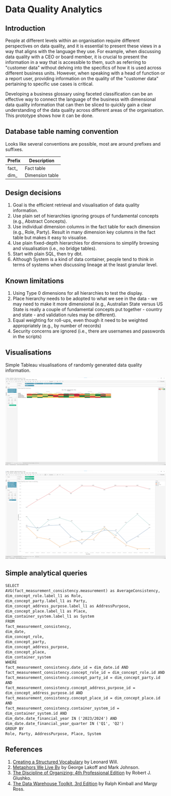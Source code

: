 # Data Quality Analytics

## Introduction

People at different levels within an organisation require different perspectives on data quality, and it is essential to present these views in a way that aligns with the language they use. For example, when discussing data quality with a CEO or board member, it is crucial to present the information in a way that is accessible to them, such as referring to "customer data" without delving into the specifics of how it is used across different business units. However, when speaking with a head of function or a report user, providing information on the quality of the "customer data" pertaining to specific use cases is critical.

Developing a business glossary using faceted classification can be an effective way to connect the language of the business with dimensional data quality information that can then be sliced to quickly gain a clear understanding of the data quality across different areas of the organisation. This prototype shows how it can be done.

## Database table naming convention

Looks like several conventions are possible, most are around prefixes and suffixes. 

| Prefix    | Description     |
|-----------|-----------------|
| fact_     | Fact table      |
| dim_      | Dimension table |

## Design decisions

1. Goal is the efficient retrieval and visualisation of data quality information.
1. Use plain set of hierarchies ignoring groups of fundamental concepts (e.g., Abstract Concepts).
1. Use individual dimension columns in the fact table for each dimension (e.g., Role, Party). Result in many dimension key columns in the fact table but makes it easy to visualise.
1. Use plain fixed-depth hierarchies for dimensions to simplify browsing and visualisation (i.e., no bridge tables).
1. Start with plain SQL, then try dbt.
1. Although System is a kind of data container, people tend to think in terms of systems when discussing lineage at the least granular level.

## Known limitations

1. Using Type 0 dimensions for all hierarchies to test the display.
1. Place hierarchy needs to be adopted to what we see in the data - we may need to make it more dimensional (e.g., Australian State versus US State is really a couple of fundamental concepts put together - country and state - and validation rules may be different).
1. Equal weighting for roll-ups, even though it need to be weighted appropriately (e.g., by number of records)
1. Security concerns are ignored (i.e., there are usernames and passwords in the scripts)

## Visualisations

Simple Tableau visualisations of randomly generated data quality information.

![Data Quality Heatmap](visualization-heatmap.png "Data Quality Heatmap")

![Data Quality Time Series](visualization-timeseries.png "Data Quality Time Series")

## Simple analytical queries

```
SELECT 
AVG(fact_measurement_consistency.measurement) as AverageConsistency, 
dim_concept_role.label_l1 as Role,
dim_concept_party.label_l1 as Party,
dim_concept_address_purpose.label_l1 as AddressPurpose,
dim_concept_place.label_l1 as Place,
dim_container_system.label_l1 as System
FROM 
fact_measurement_consistency,
dim_date, 
dim_concept_role, 
dim_concept_party, 
dim_concept_address_purpose,
dim_concept_place,
dim_container_system
WHERE
fact_measurement_consistency.date_id = dim_date.id AND
fact_measurement_consistency.concept_role_id = dim_concept_role.id AND
fact_measurement_consistency.concept_party_id = dim_concept_party.id AND
fact_measurement_consistency.concept_address_purpose_id = dim_concept_address_purpose.id AND
fact_measurement_consistency.concept_place_id = dim_concept_place.id AND
fact_measurement_consistency.container_system_id = dim_container_system.id AND
dim_date.date_financial_year IN ('2023/2024') AND
dim_date.date_financial_year_quarter IN ('Q1', 'Q2')
GROUP BY
Role, Party, AddressPurpose, Place, System
```

## References

1. [Creating a Structured Vocabulary](https://www.meetup.com/Knowledge-Organisation-London/events/284319067/) by Leonard Will.
1. [Metaphors We Live By](https://www.goodreads.com/book/show/34459.Metaphors_We_Live_By) by George Lakoff and Mark Johnson.
1. [The Discipline of Organizing: 4th Professional Edition](https://open.umn.edu/opentextbooks/textbooks/913) by Robert J. Glushko.
1. [The Data Warehouse Toolkit, 3rd Edition](https://www.kimballgroup.com/data-warehouse-business-intelligence-resources/books/data-warehouse-dw-toolkit/) by Ralph Kimball and Margy Ross.